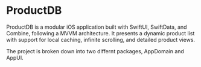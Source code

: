# ProductDB


ProductDB is a modular iOS application built with SwiftUI, SwiftData, and Combine, following a MVVM architecture. It presents a dynamic product list with support for local caching, infinite scrolling, and detailed product views.

The project is broken down into two differnt packages, AppDomain and AppUI.
